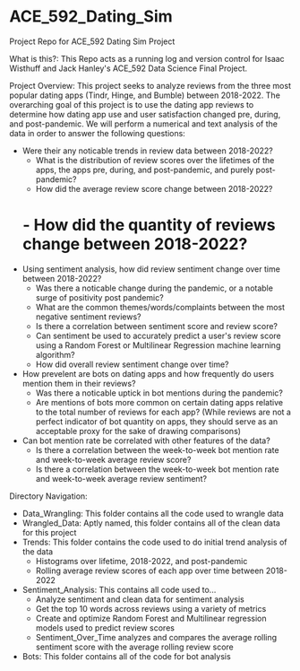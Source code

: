 # ACE_592_Dating_Sim
Project Repo for ACE_592 Dating Sim Project

What is this?:
This Repo acts as a running log and version control for Isaac Wisthuff and Jack Hanley's ACE_592 Data Science Final Project. 

Project Overview: This project seeks to analyze reviews from the three most popular dating apps (Tindr, Hinge, and Bumble) between 2018-2022. The overarching goal of this project is to use the dating app reviews to determine how dating app use and user satisfaction changed pre, during, and post-pandemic. We will perform a numerical and text analysis of the data in order to answer the following questions:   

- Were their any noticable trends in review data between 2018-2022? 
  - What is the distribution of review scores over the lifetimes of the apps, the apps pre, during, and post-pandemic, and purely post-pandemic?
  - How did the average review score change between 2018-2022? 
  # - How did the quantity of reviews change between 2018-2022?
- Using sentiment analysis, how did review sentiment change over time between 2018-2022? 
  - Was there a noticable change during the pandemic, or a notable surge of positivity post pandemic?
  - What are the common themes/words/complaints between the most negative sentiment reviews?
  - Is there a correlation between sentiment score and review score? 
  - Can sentiment be used to accurately predict a user's review score using a Random Forest or Multilinear Regression machine learning algorithm? 
  - How did overall review sentiment change over time? 
- How prevelent are bots on dating apps and how frequently do users mention them in their reviews? 
  - Was there a noticable uptick in bot mentions during the pandemic? 
  - Are mentions of bots more common on certain dating apps relative to the total number of reviews for each app? (While reviews are not a perfect indicator of bot quantity on apps, they should serve as an acceptable proxy for the sake of drawing comparisons)
- Can bot mention rate be correlated with other features of the data?
  - Is there a correlation between the week-to-week bot mention rate and week-to-week average review score? 
  - Is there a correlation between the week-to-week bot mention rate and week-to-week average review sentiment?

Directory Navigation: 

- Data_Wrangling: This folder contains all the code used to wrangle data
- Wrangled_Data: Aptly named, this folder contains all of the clean data for this project 
- Trends: This folder contains the code used to do initial trend analysis of the data
  - Histograms over lifetime, 2018-2022, and post-pandemic
  - Rolling average review scores of each app over time between 2018-2022
- Sentiment_Analysis: This contains all code used to... 
  - Analyze sentiment and clean data for sentiment analysis
  - Get the top 10 words across reviews using a variety of metrics 
  - Create and optimize Random Forest and Multilinear regression models used to predict review scores 
  - Sentiment_Over_Time analyzes and compares the average rolling sentiment score with the average rolling review score
- Bots: This folder contains all of the code for bot analysis
